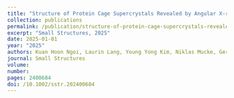 ```yaml
---
title: "Structure of Protein Cage Supercrystals Revealed by Angular X-ray Cross-Correlation Analysis"
collection: publications
permalink: /publication/structure-of-protein-cage-supercrystals-revealed-by-angular-/
excerpt: "Small Structures, 2025"
date: 2025-01-01
year: "2025"
authors: Kuan Hoon Ngoi, Laurin Lang, Young Yong Kim, Niklas Mucke, Gerard N. Hinsley, Dongwon Kim, Michael Rütten, Lars Klemeyer, Maximilian Ruffer, Varnika Yadav, Henrike Wagler, Tobias Katenkamp, Markus Perbandt, Azat Khadiev, Dmitri Novikov, Tobias Beck, Ivan A. Vartanyants
journal: Small Structures
volume: 
number: 
pages: 2400684
doi: /10.1002/sstr.202400684
---
```

